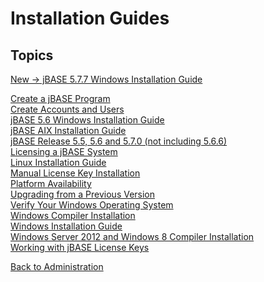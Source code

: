 # Installation Guides

<PageHeader />

## Topics

[New -> jBASE 5.7.7 Windows Installation Guide](./jbase-5-7-windows-installation-guide/README.md)  

[Create a jBASE Program](./create-a-jbase-program/README.md)  
[Create Accounts and Users](./create-accounts-and-users/README.md)  
[jBASE 5.6 Windows Installation Guide](./jbase-5.6-windows-installation-guide/README.md)  
[jBASE AIX Installation Guide](./jbase-aix-installation-guide/README.md)  
[jBASE Release 5.5, 5.6 and 5.7.0 (not including 5.6.6)](./jbase-release-5.5-and-5.6-and-5.7.0/README.md)  
[Licensing a jBASE System](./licensing-a-jbase-system/README.md)  
[Linux Installation Guide](./linux-installation-guide/README.md)  
[Manual License Key Installation](./manual-license-key-installation/README.md)  
[Platform Availability](./platform-availability/README.md)  
[Upgrading from a Previous Version](./upgrading-from-a-previous-version/README.md)  
[Verify Your Windows Operating System](./verify-your-windows-operating-system/README.md)  
[Windows Compiler Installation](./windows-compiler-installation/README.md)  
[Windows Installation Guide](./windows-installation-guide/README.md)  
[Windows Server 2012 and Windows 8 Compiler Installation](./windows-server-2012-and-windows-8-compiler-installation/README.md)  
[Working with jBASE License Keys](./working-with-jbase-license-keys/README.md)  

[Back to Administration](./../README.md)

<PageFooter />
